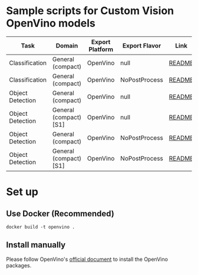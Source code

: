 # Sample scripts for Custom Vision OpenVino models

| Task | Domain | Export Platform | Export Flavor | Link |
|------|--------|-----------------|---------------|------|
| Classification | General (compact) | OpenVino | null | [README](classification) |
| Classification | General (compact) | OpenVino | NoPostProcess | [README](classification) |
| Object Detection | General (compact) | OpenVino | null | [README](object_detection) |
| Object Detection | General (compact) [S1] | OpenVino | null | [README](object_detection) |
| Object Detection | General (compact) | OpenVino | NoPostProcess | [README](object_detection_no_postprocess) |
| Object Detection | General (compact) [S1] | OpenVino | NoPostProcess | [README](object_detection_no_postprocess_s1) |


# Set up
## Use Docker (Recommended)
```
docker build -t openvino .
```

## Install manually
Please follow OpenVino's [official document](https://docs.openvinotoolkit.org/latest/index.html) to install the OpenVino packages.